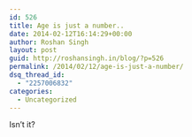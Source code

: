 ```yaml
---
id: 526
title: Age is just a number..
date: 2014-02-12T16:14:29+00:00
author: Roshan Singh
layout: post
guid: http://roshansingh.in/blog/?p=526
permalink: /2014/02/12/age-is-just-a-number/
dsq_thread_id:
  - "2257006832"
categories:
  - Uncategorized
---
```

<span class="embed-youtube" style="text-align:center; display: block;"></span>

Isn&#8217;t it?